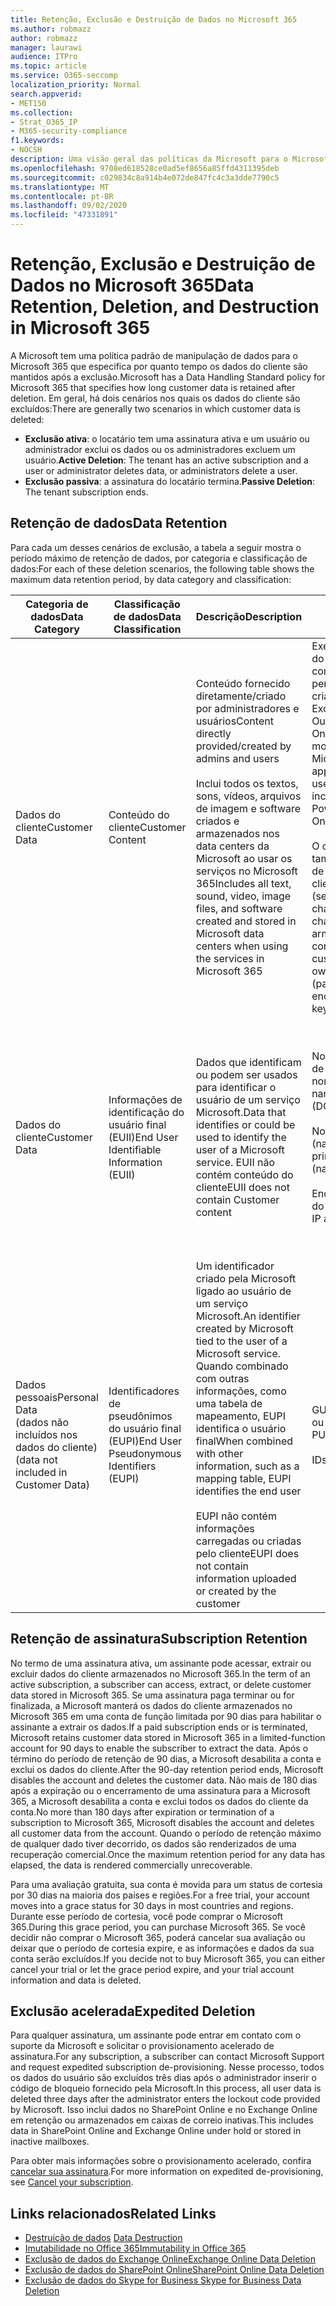 ```yaml
---
title: Retenção, Exclusão e Destruição de Dados no Microsoft 365
ms.author: robmazz
author: robmazz
manager: laurawi
audience: ITPro
ms.topic: article
ms.service: O365-seccomp
localization_priority: Normal
search.appverid:
- MET150
ms.collection:
- Strat_O365_IP
- M365-security-compliance
f1.keywords:
- NOCSH
description: Uma visão geral das políticas da Microsoft para o Microsoft 365 em relação à retenção, exclusão e destruição de dados.
ms.openlocfilehash: 9708ed618528ce0ad5ef8656a85ffd4311395deb
ms.sourcegitcommit: c029834c8a914b4e072de847fc4c3a3dde7790c5
ms.translationtype: MT
ms.contentlocale: pt-BR
ms.lasthandoff: 09/02/2020
ms.locfileid: "47331891"
---
```

# <a name="data-retention-deletion-and-destruction-in-microsoft-365"></a><span data-ttu-id="b11cc-103">Retenção, Exclusão e Destruição de Dados no Microsoft 365</span><span class="sxs-lookup"><span data-stu-id="b11cc-103">Data Retention, Deletion, and Destruction in Microsoft 365</span></span>

<span data-ttu-id="b11cc-104">A Microsoft tem uma política padrão de manipulação de dados para o Microsoft 365 que especifica por quanto tempo os dados do cliente são mantidos após a exclusão.</span><span class="sxs-lookup"><span data-stu-id="b11cc-104">Microsoft has a Data Handling Standard policy for Microsoft 365 that specifies how long customer data is retained after deletion.</span></span> <span data-ttu-id="b11cc-105">Em geral, há dois cenários nos quais os dados do cliente são excluídos:</span><span class="sxs-lookup"><span data-stu-id="b11cc-105">There are generally two scenarios in which customer data is deleted:</span></span>

- <span data-ttu-id="b11cc-106">**Exclusão ativa**: o locatário tem uma assinatura ativa e um usuário ou administrador exclui os dados ou os administradores excluem um usuário.</span><span class="sxs-lookup"><span data-stu-id="b11cc-106">**Active Deletion**: The tenant has an active subscription and a user or administrator deletes data, or administrators delete a user.</span></span>
- <span data-ttu-id="b11cc-107">**Exclusão passiva**: a assinatura do locatário termina.</span><span class="sxs-lookup"><span data-stu-id="b11cc-107">**Passive Deletion**: The tenant subscription ends.</span></span>

## <a name="data-retention"></a><span data-ttu-id="b11cc-108">Retenção de dados</span><span class="sxs-lookup"><span data-stu-id="b11cc-108">Data Retention</span></span>

<span data-ttu-id="b11cc-109">Para cada um desses cenários de exclusão, a tabela a seguir mostra o período máximo de retenção de dados, por categoria e classificação de dados:</span><span class="sxs-lookup"><span data-stu-id="b11cc-109">For each of these deletion scenarios, the following table shows the maximum data retention period, by data category and classification:</span></span>

| <span data-ttu-id="b11cc-110">Categoria de dados</span><span class="sxs-lookup"><span data-stu-id="b11cc-110">Data Category</span></span> | <span data-ttu-id="b11cc-111">Classificação de dados</span><span class="sxs-lookup"><span data-stu-id="b11cc-111">Data Classification</span></span> | <span data-ttu-id="b11cc-112">Descrição</span><span class="sxs-lookup"><span data-stu-id="b11cc-112">Description</span></span> | <span data-ttu-id="b11cc-113">Exemplos</span><span class="sxs-lookup"><span data-stu-id="b11cc-113">Examples</span></span> | <span data-ttu-id="b11cc-114">Período de retenção</span><span class="sxs-lookup"><span data-stu-id="b11cc-114">Retention Period</span></span> |
|-----------------|-----------------|-----------------|----------------------------------|-------------------------------|
| <span data-ttu-id="b11cc-115">Dados do cliente</span><span class="sxs-lookup"><span data-stu-id="b11cc-115">Customer Data</span></span> | <span data-ttu-id="b11cc-116">Conteúdo do cliente</span><span class="sxs-lookup"><span data-stu-id="b11cc-116">Customer Content</span></span>| <span data-ttu-id="b11cc-117">Conteúdo fornecido diretamente/criado por administradores e usuários</span><span class="sxs-lookup"><span data-stu-id="b11cc-117">Content directly provided/created by admins and users</span></span> <br><br> <span data-ttu-id="b11cc-118">Inclui todos os textos, sons, vídeos, arquivos de imagem e software criados e armazenados nos data centers da Microsoft ao usar os serviços no Microsoft 365</span><span class="sxs-lookup"><span data-stu-id="b11cc-118">Includes all text, sound, video, image files, and software created and stored in Microsoft data centers when using the services in Microsoft 365</span></span> | <span data-ttu-id="b11cc-119">Exemplos de aplicativos do Microsoft 365 usados com mais frequência que permitem aos usuários criar dados incluem Word, Excel, PowerPoint, Outlook e OneNote</span><span class="sxs-lookup"><span data-stu-id="b11cc-119">Examples of the most commonly used Microsoft 365 applications that allow users to author data include Word, Excel, PowerPoint, Outlook, and OneNote</span></span> <br><br> <span data-ttu-id="b11cc-120">O conteúdo do cliente também inclui segredos de Propriedade do cliente/fornecidos (senhas, certificados, chaves de criptografia, chaves de armazenamento)</span><span class="sxs-lookup"><span data-stu-id="b11cc-120">Customer content also includes customer-owned/provided secrets (passwords, certificates, encryption keys, storage keys)</span></span> | <span data-ttu-id="b11cc-121">**Cenário de exclusão ativa:** no máximo 30 dias</span><span class="sxs-lookup"><span data-stu-id="b11cc-121">**Active Deletion Scenario:** at most 30 days</span></span> <br><br> <span data-ttu-id="b11cc-122">**Cenário de exclusão passiva:** no máximo 180 dias</span><span class="sxs-lookup"><span data-stu-id="b11cc-122">**Passive Deletion Scenario:** at most 180 days</span></span> |
| <span data-ttu-id="b11cc-123">Dados do cliente</span><span class="sxs-lookup"><span data-stu-id="b11cc-123">Customer Data</span></span> | <span data-ttu-id="b11cc-124">Informações de identificação do usuário final (EUII)</span><span class="sxs-lookup"><span data-stu-id="b11cc-124">End User Identifiable Information (EUII)</span></span> | <span data-ttu-id="b11cc-125">Dados que identificam ou podem ser usados para identificar o usuário de um serviço Microsoft.</span><span class="sxs-lookup"><span data-stu-id="b11cc-125">Data that identifies or could be used to identify the user of a Microsoft service.</span></span> <span data-ttu-id="b11cc-126">EUII não contém conteúdo do cliente</span><span class="sxs-lookup"><span data-stu-id="b11cc-126">EUII does not contain Customer content</span></span> | <span data-ttu-id="b11cc-127">Nome de usuário ou nome de exibição (domínio \ nome_de_usuário)</span><span class="sxs-lookup"><span data-stu-id="b11cc-127">User name or display name (DOMAIN\UserName)</span></span> <br><br> <span data-ttu-id="b11cc-128">Nome principal do usuário (name@domain)</span><span class="sxs-lookup"><span data-stu-id="b11cc-128">User principal name (name@domain)</span></span> <br><br>  <span data-ttu-id="b11cc-129">Endereços IP específicos do usuário</span><span class="sxs-lookup"><span data-stu-id="b11cc-129">User-specific IP addresses</span></span> | <span data-ttu-id="b11cc-130">**Cenário de exclusão ativa:** no máximo 180 dias (apenas uma ação de administrador de locatário)</span><span class="sxs-lookup"><span data-stu-id="b11cc-130">**Active Deletion Scenario:** at most 180 days (only a tenant administrator action)</span></span> <br><br> <span data-ttu-id="b11cc-131">**Cenário de exclusão passiva:** no máximo 180 dias</span><span class="sxs-lookup"><span data-stu-id="b11cc-131">**Passive Deletion Scenario:** at most 180 days</span></span> |
| <span data-ttu-id="b11cc-132">Dados pessoais</span><span class="sxs-lookup"><span data-stu-id="b11cc-132">Personal Data</span></span> <br> <span data-ttu-id="b11cc-133">(dados não incluídos nos dados do cliente)</span><span class="sxs-lookup"><span data-stu-id="b11cc-133">(data not included in Customer Data)</span></span> | <span data-ttu-id="b11cc-134">Identificadores de pseudônimos do usuário final (EUPI)</span><span class="sxs-lookup"><span data-stu-id="b11cc-134">End User Pseudonymous Identifiers (EUPI)</span></span> | <span data-ttu-id="b11cc-135">Um identificador criado pela Microsoft ligado ao usuário de um serviço Microsoft.</span><span class="sxs-lookup"><span data-stu-id="b11cc-135">An identifier created by Microsoft tied to the user of a Microsoft service.</span></span> <span data-ttu-id="b11cc-136">Quando combinado com outras informações, como uma tabela de mapeamento, EUPI identifica o usuário final</span><span class="sxs-lookup"><span data-stu-id="b11cc-136">When combined with other information, such as a mapping table, EUPI identifies the end user</span></span> <br><br> <span data-ttu-id="b11cc-137">EUPI não contém informações carregadas ou criadas pelo cliente</span><span class="sxs-lookup"><span data-stu-id="b11cc-137">EUPI does not contain information uploaded or created by the customer</span></span> | <span data-ttu-id="b11cc-138">GUIDs de usuário, PUIDs ou SIDs</span><span class="sxs-lookup"><span data-stu-id="b11cc-138">User GUIDs, PUIDs, or SIDs</span></span> <br><br> <span data-ttu-id="b11cc-139">IDs de sessão</span><span class="sxs-lookup"><span data-stu-id="b11cc-139">Session IDs</span></span> | <span data-ttu-id="b11cc-140">**Cenário de exclusão ativa:** no máximo 30 dias</span><span class="sxs-lookup"><span data-stu-id="b11cc-140">**Active Deletion Scenario:** at most 30 days</span></span> <br><br> <span data-ttu-id="b11cc-141">**Cenário de exclusão passiva:** no máximo 180 dias</span><span class="sxs-lookup"><span data-stu-id="b11cc-141">**Passive Deletion Scenario:** at most 180 days</span></span> |

## <a name="subscription-retention"></a><span data-ttu-id="b11cc-142">Retenção de assinatura</span><span class="sxs-lookup"><span data-stu-id="b11cc-142">Subscription Retention</span></span>

<span data-ttu-id="b11cc-143">No termo de uma assinatura ativa, um assinante pode acessar, extrair ou excluir dados do cliente armazenados no Microsoft 365.</span><span class="sxs-lookup"><span data-stu-id="b11cc-143">In the term of an active subscription, a subscriber can access, extract, or delete customer data stored in Microsoft 365.</span></span> <span data-ttu-id="b11cc-144">Se uma assinatura paga terminar ou for finalizada, a Microsoft manterá os dados do cliente armazenados no Microsoft 365 em uma conta de função limitada por 90 dias para habilitar o assinante a extrair os dados.</span><span class="sxs-lookup"><span data-stu-id="b11cc-144">If a paid subscription ends or is terminated, Microsoft retains customer data stored in Microsoft 365 in a limited-function account for 90 days to enable the subscriber to extract the data.</span></span> <span data-ttu-id="b11cc-145">Após o término do período de retenção de 90 dias, a Microsoft desabilita a conta e exclui os dados do cliente.</span><span class="sxs-lookup"><span data-stu-id="b11cc-145">After the 90-day retention period ends, Microsoft disables the account and deletes the customer data.</span></span> <span data-ttu-id="b11cc-146">Não mais de 180 dias após a expiração ou o encerramento de uma assinatura para a Microsoft 365, a Microsoft desabilita a conta e exclui todos os dados do cliente da conta.</span><span class="sxs-lookup"><span data-stu-id="b11cc-146">No more than 180 days after expiration or termination of a subscription to Microsoft 365, Microsoft disables the account and deletes all customer data from the account.</span></span> <span data-ttu-id="b11cc-147">Quando o período de retenção máximo de qualquer dado tiver decorrido, os dados são renderizados de uma recuperação comercial.</span><span class="sxs-lookup"><span data-stu-id="b11cc-147">Once the maximum retention period for any data has elapsed, the data is rendered commercially unrecoverable.</span></span>

<span data-ttu-id="b11cc-148">Para uma avaliação gratuita, sua conta é movida para um status de cortesia por 30 dias na maioria dos países e regiões.</span><span class="sxs-lookup"><span data-stu-id="b11cc-148">For a free trial, your account moves into a grace status for 30 days in most countries and regions.</span></span> <span data-ttu-id="b11cc-149">Durante esse período de cortesia, você pode comprar o Microsoft 365.</span><span class="sxs-lookup"><span data-stu-id="b11cc-149">During this grace period, you can purchase Microsoft 365.</span></span> <span data-ttu-id="b11cc-150">Se você decidir não comprar o Microsoft 365, poderá cancelar sua avaliação ou deixar que o período de cortesia expire, e as informações e dados da sua conta serão excluídos.</span><span class="sxs-lookup"><span data-stu-id="b11cc-150">If you decide not to buy Microsoft 365, you can either cancel your trial or let the grace period expire, and your trial account information and data is deleted.</span></span>

## <a name="expedited-deletion"></a><span data-ttu-id="b11cc-151">Exclusão acelerada</span><span class="sxs-lookup"><span data-stu-id="b11cc-151">Expedited Deletion</span></span>

<span data-ttu-id="b11cc-152">Para qualquer assinatura, um assinante pode entrar em contato com o suporte da Microsoft e solicitar o provisionamento acelerado de assinatura.</span><span class="sxs-lookup"><span data-stu-id="b11cc-152">For any subscription, a subscriber can contact Microsoft Support and request expedited subscription de-provisioning.</span></span> <span data-ttu-id="b11cc-153">Nesse processo, todos os dados do usuário são excluídos três dias após o administrador inserir o código de bloqueio fornecido pela Microsoft.</span><span class="sxs-lookup"><span data-stu-id="b11cc-153">In this process, all user data is deleted three days after the administrator enters the lockout code provided by Microsoft.</span></span> <span data-ttu-id="b11cc-154">Isso inclui dados no SharePoint Online e no Exchange Online em retenção ou armazenados em caixas de correio inativas.</span><span class="sxs-lookup"><span data-stu-id="b11cc-154">This includes data in SharePoint Online and Exchange Online under hold or stored in inactive mailboxes.</span></span>

<span data-ttu-id="b11cc-155">Para obter mais informações sobre o provisionamento acelerado, confira [cancelar sua assinatura](https://docs.microsoft.com/microsoft-365/commerce/subscriptions/cancel-your-subscription).</span><span class="sxs-lookup"><span data-stu-id="b11cc-155">For more information on expedited de-provisioning, see [Cancel your subscription](https://docs.microsoft.com/microsoft-365/commerce/subscriptions/cancel-your-subscription).</span></span>

## <a name="related-links"></a><span data-ttu-id="b11cc-156">Links relacionados</span><span class="sxs-lookup"><span data-stu-id="b11cc-156">Related Links</span></span>

- <span data-ttu-id="b11cc-157">[Destruição de dados](microsoft-365-data-destruction.md)
</span><span class="sxs-lookup"><span data-stu-id="b11cc-157">[Data Destruction](microsoft-365-data-destruction.md)</span></span>
- [<span data-ttu-id="b11cc-158">Imutabilidade no Office 365</span><span class="sxs-lookup"><span data-stu-id="b11cc-158">Immutability in Office 365</span></span>](microsoft-365-data-immutability.md)
- [<span data-ttu-id="b11cc-159">Exclusão de dados do Exchange Online</span><span class="sxs-lookup"><span data-stu-id="b11cc-159">Exchange Online Data Deletion</span></span>](microsoft-365-exchange-online-data-deletion.md)
- [<span data-ttu-id="b11cc-160">Exclusão de dados do SharePoint Online</span><span class="sxs-lookup"><span data-stu-id="b11cc-160">SharePoint Online Data Deletion</span></span>](microsoft-365-sharepoint-online-data-deletion.md)
- [<span data-ttu-id="b11cc-161">Exclusão de dados do Skype for Business </span><span class="sxs-lookup"><span data-stu-id="b11cc-161">Skype for Business Data Deletion</span></span>](microsoft-365-skype-data-deletion.md)
